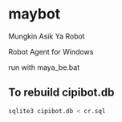 # maybot
Mungkin Asik Ya Robot

Robot Agent for Windows

run with maya_be.bat

## To rebuild cipibot.db

```sh
sqlite3 cipibot.db < cr.sql
```

